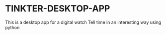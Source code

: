 # TINKTER-DESKTOP-APP
This is a desktop app for a digital watch
Tell time in an interesting way using python
